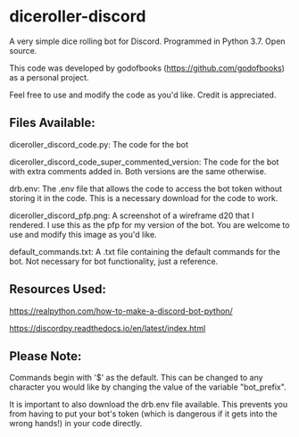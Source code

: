 # diceroller-discord
A very simple dice rolling bot for Discord. Programmed in Python 3.7. Open source. 

This code was developed by godofbooks (https://github.com/godofbooks) as a personal project.

Feel free to use and modify the code as you'd like. Credit is appreciated. 

## Files Available:
diceroller_discord_code.py: The code for the bot

diceroller_discord_code_super_commented_version: The code for the bot with extra comments added in. Both versions are the same otherwise.

drb.env: The .env file that allows the code to access the bot token without storing it in the code. This is a necessary download for the code to work.

diceroller_discord_pfp.png: A screenshot of a  wireframe d20 that I rendered. I use this as the pfp for my version of the bot. You are welcome to use and modify this image as you'd like.

default_commands.txt: A .txt file containing the default commands for the bot. Not necessary for bot functionality, just a reference. 

## Resources Used:
https://realpython.com/how-to-make-a-discord-bot-python/

https://discordpy.readthedocs.io/en/latest/index.html

## Please Note:
Commands begin with '$' as the default. This can be changed to any character you would like by changing the value of the variable "bot_prefix". 

It is important to also download the drb.env file available. This prevents you from having to put your bot's token (which is dangerous if it gets into the wrong hands!) in your code directly. 

